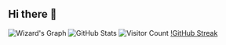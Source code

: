 ## Hi there 👋
![Wizard's Graph](https://github-readme-activity-graph.vercel.app/graph?username=PS-Wizard&theme=react-dark)
![GitHub Stats](https://github-readme-stats.vercel.app/api?username=PS-Wizard&show_icons=true&theme=radical)
![Visitor Count](https://komarev.com/ghpvc/?username=PS-Wizard&color=blue)
[!GitHub Streak](https://streak-stats.demolab.com/?user=PS-Wizard&currStreakNum=2FD3EB&fire=pink&sideLabels=F00&date_format=[Y.]n.j)


<!--
Here are some ideas to get you started:

- 🔭 I’m currently working on ...
- 🌱 I’m currently learning ...
- 👯 I’m looking to collaborate on ...
- 🤔 I’m looking for help with ...
- 💬 Ask me about ...
- 📫 How to reach me: ...
- 😄 Pronouns: ...
- ⚡ Fun fact: ...
-->
